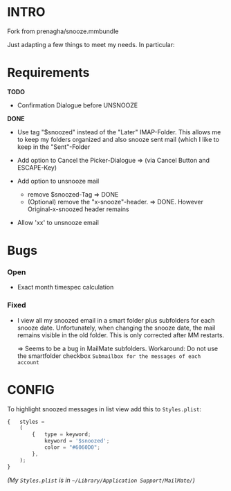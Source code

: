 # INTRO
Fork from prenagha/snooze.mmbundle

Just adapting a few things to meet my needs. In particular:

# Requirements

**TODO** 

* Confirmation Dialogue before UNSNOOZE

**DONE**

* Use tag "$snoozed" instead of the "Later" IMAP-Folder. This allows me to keep my folders organized and also snooze sent mail (which I like to keep in the "Sent"-Folder

* Add option to Cancel the Picker-Dialogue => (via Cancel Button and ESCAPE-Key)

* Add option to unsnooze mail
    * remove $snoozed-Tag => DONE
    * (Optional) remove the "x-snooze"-header. => DONE. However Original-x-snoozed header remains

* Allow 'xx' to unsnooze email

# Bugs

### Open
* Exact month timespec calculation

### Fixed

* I view all my snoozed email in a smart folder plus subfolders for each snooze date. Unfortunately, when changing the snooze date, the mail remains visible in the old folder. This is only corrected after MM restarts. 

  => Seems to be a bug in MailMate subfolders. Workaround: Do not use the smartfolder checkbox `Submailbox for the messages of each account` 


# CONFIG

To highlight snoozed messages in list view add this to `Styles.plist`:
```javascript
{   styles = 
    (
        {   type = keyword;
            keyword = '$snoozed';
            color = "#6060D0";
        },
	);
}
```

*(My `Styles.plist` is in `~/Library/Application Support/MailMate/`)*
